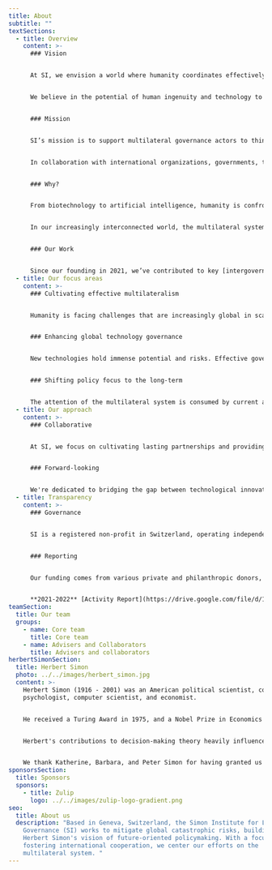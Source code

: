 ```yaml
---
title: About
subtitle: ""
textSections:
  - title: Overview
    content: >-
      ### Vision


      At SI, we envision a world where humanity coordinates effectively so that life can flourish. 


      We believe in the potential of human ingenuity and technology to create a future where life can thrive. But we worry about escalating harms or large-scale disaster if change is not well-governed. By enhancing multilateral coordination, we hope to contribute to long-term survival and well-being.


      ### Mission


      SI’s mission is to support multilateral governance actors to think long-term and develop instruments that reduce global catastrophic risks, improve quality of life, and promote agency for present and future generations. 


      In collaboration with international organizations, governments, think tanks and leading research labs, we translate technical knowledge into actionable policy advice and facilitate decision-making processes with diverse actors, thereby enhancing multilateral governance processes.


      ### Why?


      From biotechnology to artificial intelligence, humanity is confronting opportunities and challenges of an unprecedented scale. The welfare of both present and future generations depends on our ability to safely introduce and harness powerful technologies, while mitigating extreme risks. 


      In our increasingly interconnected world, the multilateral system retains a vital role. Yet, to effectively steer the changes shaping humanity's future, it must evolve, becoming more agile, and enriched with greater technical expertise. 


      ### Our Work


      Since our founding in 2021, we’ve contributed to key [intergovernmental processes](https://simoninstitute.shorthandstories.com/sendai/index.html) for reducing global risks, hosted numerous [workshops](https://www.simoninstitute.ch/blog/post/workshop-proceedings-future-proofing-the-multilateral-system/) with researchers and policymakers to coordinate multilateral action, and delivered the first [UN report](https://sendaiframework-mtr.undrr.org/publication/thematic-study-existential-risk-and-rapid-technological-change-advancing-risk-informed) on existential risk and rapid technological change. You can see [here](https://www.simoninstitute.ch/our-work/) to learn more about our work.
  - title: Our focus areas
    content: >-
      ### Cultivating effective multilateralism


      Humanity is facing challenges that are increasingly global in scale and can only be effectively addressed by countries working together. As an inclusive platform to coordinate international action, the multilateral system is the best available avenue for pursuing shared solutions. SI works with actors across the multilateral system to find synergies, share information, and build capacity.


      ### Enhancing global technology governance


      New technologies hold immense potential and risks. Effective governance is vital, yet the speed of technological change often outpaces policy adjustments. At SI, we support policymakers by translating the latest science on technological risks and opportunities into concrete advice. By collaborating with policymakers to shape governance structures, we aim to enhance global technology governance to be more responsive, agile, and inclusive.


      ### Shifting policy focus to the long-term


      The attention of the multilateral system is consumed by current affairs, leading to a frequent neglect of emerging risks, especially those from complex, new technologies. SI endeavors to shift policy mindsets by providing insight into frontier technologies, raising awareness about the importance of long-term thinking, and advocating for policies that consider future generations.
  - title: Our approach
    content: >-
      ### Collaborative


      At SI, we focus on cultivating lasting partnerships and providing timely, practical support. As an independent non-profit, we remain agile, in order to pivot and divert resources towards the most relevant and promising opportunities for lasting impact. Our transparent approach has earned the trust of a diverse range of partners, and solidified our reputation as skilled facilitators capable of catalyzing productive discussions across technology, policy, and academia.


      ### Forward-looking


      We're dedicated to bridging the gap between technological innovation and policymaking, with a longstanding focus on technological change and global catastrophic risks, predating the Covid-19 pandemic and the emergence of large language models like ChatGPT. Our focus is strengthened by access to a broad pool of expertise and privileged connections within both the multilateral system and the frontier research community, making us a unique actor in Geneva.
  - title: Transparency
    content: >-
      ### Governance


      SI is a registered non-profit in Switzerland, operating independently and without affiliation to any political parties. You can view our board of trustees and governance structure [here](https://docs.google.com/document/d/1SCrxwdxmAzuzyGqBooBMD9zvRlUsxI1dnaK2rAPb9uw/edit#heading=h.58e2f7lgs9no). 


      ### Reporting


      Our funding comes from various private and philanthropic donors, all of whom respect our independence in resource allocation. You can refer to our activity reports for further information about our work and funding sources.


      **2021-2022** [Activity Report](https://drive.google.com/file/d/1LLHqlE49IqCdF_U9V5j5cnnBxuTVtNTA/view?usp=sharing) and [Financial Report](https://drive.google.com/file/d/1Rfv7nb0wKxtceld9sd2DsXgKHj-zKblG/view?usp=sharing)
teamSection:
  title: Our team
  groups:
    - name: Core team
      title: Core team
    - name: Advisers and Collaborators
      title: Advisers and collaborators
herbertSimonSection:
  title: Herbert Simon
  photo: ../../images/herbert_simon.jpg
  content: >-
    Herbert Simon (1916 - 2001) was an American political scientist, cognitive
    psychologist, computer scientist, and economist. 


    He received a Turing Award in 1975, and a Nobel Prize in Economics in 1978, and is best known for formalizing the concept of bounded rationality – the idea that rational decision-making is limited by uncertainty and available computational power. 


    Herbert's contributions to decision-making theory heavily influenced our early research, while his insights into technological development and organizational behavior continue to be of relevance to our work today. We draw particular inspiration from his belief that we should not occupy ourselves with merely predicting the future, but rather work to create the future we want. 


    We thank Katherine, Barbara, and Peter Simon for having granted us the honor of naming the Institute for Longterm Governance after their father.
sponsorsSection:
  title: Sponsors
  sponsors:
    - title: Zulip
      logo: ../../images/zulip-logo-gradient.png
seo:
  title: About us
  description: "Based in Geneva, Switzerland, the Simon Institute for Longterm
    Governance (SI) works to mitigate global catastrophic risks, building on
    Herbert Simon's vision of future-oriented policymaking. With a focus on
    fostering international cooperation, we center our efforts on the
    multilateral system. "
---
```

